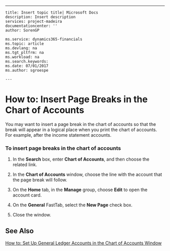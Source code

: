 ---
    title: Insert topic title| Microsoft Docs
    description: Insert description
    services: project-madeira
    documentationcenter: ''
    author: SorenGP

    ms.service: dynamics365-financials
    ms.topic: article
    ms.devlang: na
    ms.tgt_pltfrm: na
    ms.workload: na
    ms.search.keywords:
    ms.date: 07/01/2017
    ms.author: sgroespe

    ---
# How to: Insert Page Breaks in the Chart of Accounts
You may want to insert a page break in the chart of accounts so that the break will appear in a logical place when you print the chart of accounts. For example, after the income statement accounts.  
  
### To insert page breaks in the chart of accounts  
  
1.  In the **Search** box, enter **Chart of Accounts**, and then choose the related link.  
  
2.  In the **Chart of Accounts** window, choose the line with the account that the page break will follow.  
  
3.  On the **Home** tab, in the **Manage** group, choose **Edit** to open the account card.  
  
4.  On the **General** FastTab, select the **New Page** check box.  
  
5.  Close the window.  
  
## See Also  
 [How to: Set Up General Ledger Accounts in the Chart of Accounts Window](../Finance/how-to-set-up-general-ledger-accounts-in-the-chart-of-accounts-window.md)